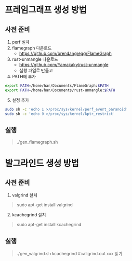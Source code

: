 # 프레임그래프 생성 방법

## 사전 준비
1. perf 설치
2. flamegraph 다운로드
    - https://github.com/brendangregg/FlameGraph
3. rust-unmangle 다운로드
    - https://github.com/Yamakaky/rust-unmangle
    - 실행 파일로 만들고
4. PATH에 추가

```bash
export PATH=/home/han/Documents/FlameGraph:$PATH
export PATH=/home/han/Documents/rust-unmangle:$PATH
```

5. 설정 추가

```bash
sudo sh -c 'echo 1 >/proc/sys/kernel/perf_event_paranoid'
sudo sh -c 'echo 0 >/proc/sys/kernel/kptr_restrict'
```

## 실행

> ./gen_flamegraph.sh

# 발그라인드 생성 방법

## 사전 준비
1. valgrind 설치
> sudo apt-get install valgrind

2. kcachegrind 설치
> sudo apt-get install kcachegrind

## 실행

> ./gen_valgrind.sh
> kcachegrind #callgrind.out.xxx 읽기
> 
> 